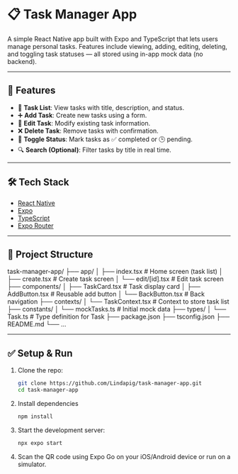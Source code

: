 # 📋 Task Manager App

A simple React Native app built with Expo and TypeScript that lets users manage personal tasks. Features include viewing, adding, editing, deleting, and toggling task statuses — all stored using in-app mock data (no backend).

---

## 🚀 Features

- 📄 **Task List**: View tasks with title, description, and status.
- ➕ **Add Task**: Create new tasks using a form.
- 📝 **Edit Task**: Modify existing task information.
- ❌ **Delete Task**: Remove tasks with confirmation.
- 🔄 **Toggle Status**: Mark tasks as ✅ completed or 🕒 pending.
- 🔍 **Search (Optional)**: Filter tasks by title in real time.

---

## 🛠️ Tech Stack

- [React Native](https://reactnative.dev/)
- [Expo](https://expo.dev/)
- [TypeScript](https://www.typescriptlang.org/)
- [Expo Router](https://expo.github.io/router/)

---

## 📁 Project Structure

task-manager-app/
├── app/
│   ├── index.tsx           # Home screen (task list)
│   ├── create.tsx          # Create task screen
│   └── edit/[id].tsx       # Edit task screen
├── components/
│   ├── TaskCard.tsx        # Task display card
│   ├── AddButton.tsx       # Reusable add button
│   └── BackButton.tsx      # Back navigation
├── contexts/
│   └── TaskContext.tsx     # Context to store task list
├── constants/
│   └── mockTasks.ts        # Initial mock data
├── types/
│   └── Task.ts             # Type definition for Task
├── package.json
├── tsconfig.json
├── README.md
└── ...



---

## ✅ Setup & Run

1. Clone the repo:
   ```bash
   git clone https://github.com/Lindapig/task-manager-app.git
   cd task-manager-app

2. Install dependencies
   ```bash
   npm install

3. Start the development server:
   ```bash
   npx expo start
   
4. Scan the QR code using Expo Go on your iOS/Android device or run on a simulator.
